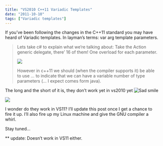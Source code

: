 ```yaml
---
title: "VS2010 C++11 Variadic Templates"
date: "2011-10-10"
tags: ["Variadic templates"]
---
```


If you’ve been following the changes in the C++11 standard you may have heard of Variadic templates. In layman’s terms: var arg template parameters.

> Lets take c# to explain what we’re talking about: Take the Action generic delegate, there’ 16 of them! One overload for each parameter.
> 
> ![](/images/./image.axd?picture=image_thumb_105.png)
> 
> However in c++11 we should (when the compiler supports it) be able to use … to indicate that we can have a variable number of type parameters (… I expect comes form java).

The long and the short of it is, they don’t work yet in vs2010 yet ![Sad smile](./image.axd?picture=wlEmoticon-sadsmile.png)

![](/images/./image.axd?picture=image_thumb_106.png)

I wonder do they work in VS11? I’ll update this post once I get a chance to fire it up. I’ll also fire up my Linux machine and give the GNU compiler a whirl.

Stay tuned…

** update: Doesn’t work in VS11 either.
